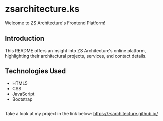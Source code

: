# zsarchitecture.ks
Welcome to ZS Architecture's Frontend Platform!

## Introduction
This README offers an insight into ZS Architecture's online platform, highlighting their architectural projects, services, and contact details.

## Technologies Used
* HTML5
* CSS
* JavaScript
* Bootstrap

##
Take a look at my project in the link below: https://zsarchitecture.github.io/
